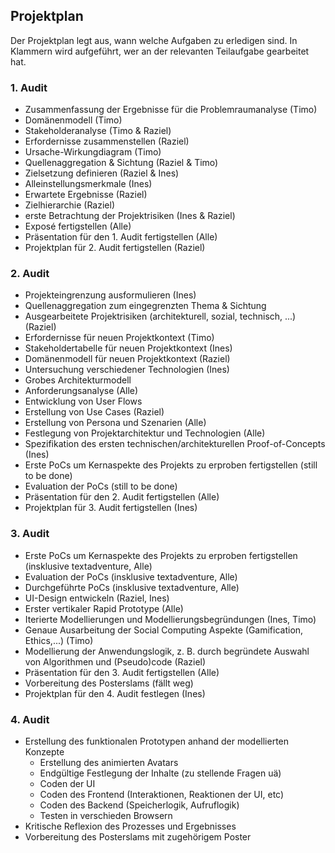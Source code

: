 ## Projektplan

Der Projektplan legt aus, wann welche Aufgaben zu erledigen sind. In Klammern wird aufgeführt, wer an der relevanten Teilaufgabe gearbeitet hat.

### 1. Audit

- Zusammenfassung der Ergebnisse für die Problemraumanalyse (Timo)
- Domänenmodell (Timo)
- Stakeholderanalyse (Timo & Raziel)
- Erfordernisse zusammenstellen (Raziel)
- Ursache-Wirkungdiagram (Timo)
- Quellenaggregation & Sichtung (Raziel & Timo)
- Zielsetzung definieren (Raziel & Ines)
- Alleinstellungsmerkmale (Ines)
- Erwartete Ergebnisse (Raziel)
- Zielhierarchie (Raziel)
- erste Betrachtung der Projektrisiken (Ines & Raziel)
- Exposé fertigstellen (Alle)
- Präsentation für den 1. Audit fertigstellen (Alle)
- Projektplan für 2. Audit fertigstellen (Raziel)

### 2. Audit

- Projekteingrenzung ausformulieren (Ines)
- Quellenaggregation zum eingegrenzten Thema & Sichtung
- Ausgearbeitete Projektrisiken (architekturell, sozial, technisch, ...) (Raziel)
- Erfordernisse für neuen Projektkontext (Timo)
- Stakeholdertabelle für neuen Projektkontext (Ines)
- Domänenmodell für neuen Projektkontext (Raziel)
- Untersuchung verschiedener Technologien (Ines)
- Grobes Architekturmodell
- Anforderungsanalyse (Alle)
- Entwicklung von User Flows
- Erstellung von Use Cases (Raziel)
- Erstellung von Persona und Szenarien (Alle)
- Festlegung von Projektarchitektur und Technologien (Alle)
- Spezifikation des ersten technischen/architekturellen Proof-of-Concepts (Ines)
- Erste PoCs um Kernaspekte des Projekts zu erproben fertigstellen (still to be done)
- Evaluation der PoCs (still to be done)
- Präsentation für den 2. Audit fertigstellen (Alle)
- Projektplan für 3. Audit fertigstellen (Ines)

### 3. Audit

- Erste PoCs um Kernaspekte des Projekts zu erproben fertigstellen (insklusive textadventure, Alle)
- Evaluation der PoCs (insklusive textadventure, Alle) 
- Durchgeführte PoCs (insklusive textadventure, Alle)
- UI-Design entwickeln (Raziel, Ines)
- Erster vertikaler Rapid Prototype (Alle)
- Iterierte Modellierungen und Modellierungsbegründungen (Ines, Timo)
- Genaue Ausarbeitung der Social Computing Aspekte (Gamification, Ethics,...) (Timo)
- Modellierung der Anwendungslogik, z. B. durch begründete Auswahl von Algorithmen und (Pseudo)code (Raziel)
- Präsentation für den 3. Audit fertigstellen (Alle)
- Vorbereitung des Posterslams (fällt weg)
- Projektplan für den 4. Audit festlegen (Ines)

### 4. Audit

- Erstellung des funktionalen Prototypen anhand der modellierten Konzepte
    - Erstellung des animierten Avatars
    - Endgültige Festlegung der Inhalte (zu stellende Fragen uä)
    - Coden der UI
    - Coden des Frontend (Interaktionen, Reaktionen der UI, etc)
    - Coden des Backend (Speicherlogik, Aufruflogik)
    - Testen in verschieden Browsern
- Kritische Reflexion des Prozesses und Ergebnisses
- Vorbereitung des Posterslams mit zugehörigem Poster
